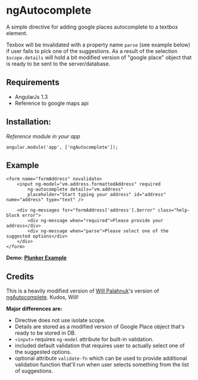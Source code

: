 ngAutocomplete
==============

A simple directive for adding google places autocomplete to a textbox element.

Texbox will be invalidated with a property name `parse` (see example below) if user fails to pick one of the suggestions.
As a result of the selection `$scope.details` will hold a bit modified version of "google place" object that is ready to be sent to the server/database.

Requirements
-------------
* AngularJs 1.3
* Reference to google maps api

Installation:
-------------
*Reference module in your app*
```
angular.module('app', ['ngAutocomplete']);
```

Example
-------------
```
<form name="formAddress" novalidate>
    <input ng-model="vm.address.formattedAddress" required
        ng-autocomplete details="vm.address"
        placeholder="Start typing your address" id="address" name="address" type="text" />
    
    <div ng-messages for="formAddress['address'].$error" class="help-block error">
        <div ng-message when="required">Please provide your address</div>
        <div ng-message when="parse">Please select one of the suggested options</div>
    </div>
</form>
```

**Demo:** [**Plunker Example**](http://plnkr.co/edit/2Ct5RSJIypBUHqB9NY9U?p=preview)

Credits
-------------
This is a heavily modified version of [Will Palahnuk](https://github.com/wpalahnuk)'s version of [ngAutocomplete](https://github.com/wpalahnuk/ngAutocomplete). Kudos, Will!

**Major differences are:**
* Directive does not use isolate scope.
* Details are stored as a modified version of Google Place object that's ready to be stored in DB.
* `<input>` requires `ng-model` attribute for built-in validation.
* included default validation that requires user to actually select one of the suggested options.
* optional attribute `validate-fn` which can be used to provide additional validation function that'll run when user selects something from the list of suggestions.

